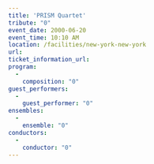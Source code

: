 ```yaml
---
title: 'PRISM Quartet'
tribute: "0"
event_date: 2000-06-20
event_time: 10:10 AM
location: /facilities/new-york-new-york
url: 
ticket_information_url: 
program: 
  -
    composition: "0"
guest_performers: 
  -
    guest_performer: "0"
ensembles: 
  -
    ensemble: "0"
conductors: 
  -
    conductor: "0"
---
```

